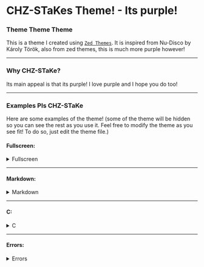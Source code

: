 # CHZ-STaKes Theme! - Its purple!

<!-- The Name Of The Theme/extension should be `Dancin Wit A Purple CHZ-_-STaKe` -->

### Theme Theme Theme
This is a theme I created using [`Zed Themes`](https://www.zed-themes.com). It is inspired from Nu-Disco by Károly Török, also from zed themes, this is much more purple however!

---

### Why CHZ-STaKe?
Its main appeal is that its purple! I love purple and I hope you do too!

---

### Examples Pls CHZ-STaKe
Here are some examples of the theme!
(some of the theme will be hidden so you can see the rest as you use it. Feel free to modify the theme as you see fit! To do so, just edit the theme file.)


#### Fullscreen:

<details>
<summary>Fullscreen</summary>


![Fullscreen](imgs/fullscreen.png )

</details>

---

#### Markdown:

<details>
<summary>Markdown</summary>

![Markdown](imgs/md.png)

</details>

---

#### C:
<details>
<summary>C</summary>

![C](imgs/c.png)

</details>

---

#### Errors:
<details>
<summary>Errors</summary>

![Errors](imgs/errors.png)

---

#### JavaScript:
<details>
<summary>JavaScript</summary>

![JavaScript](imgs/js.png)

---

#### AI:
<details>
<summary>AI</summary>

![AI](imgs/ai.png )

---
